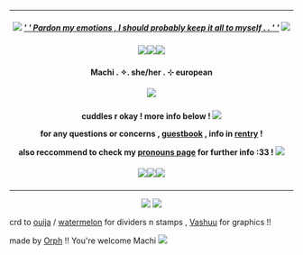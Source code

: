 ***
<h5 align="center">
  
<img src="https://ouija.crd.co/assets/images/gallery18/00be8d6c.gif?v=b8c53f22"/> [' ' Pardon my emotions , I should probably keep it all to myself . . ' '](https://open.spotify.com/track/6UFivO2zqqPFPoQYsEMuCc?si=e0ef57f06c85468e) <img src="https://ouija.crd.co/assets/images/gallery18/00be8d6c.gif?v=b8c53f22"/>
<h5 align="center">
<img src="https://files.catbox.moe/d2w9b9.png"/><img src="https://files.catbox.moe/d2w9b9.png"/><img src="https://files.catbox.moe/d2w9b9.png"/>
</h5>  

<h4 align="center">
Machi . ✧. she/her . ⊹ european
</h4> 
<h5 align="center">
<img src="https://64.media.tumblr.com/1da5f19ab74d497424165e3a54ec266f/7287c7f9d2907a0e-24/s250x400/3a133aeacf256fb11fe8a68d89fa8b7f9d4f1a87.pnj"/>
</h5>  
<h4 align="center">

cuddles r okay ! more info below ! <img src="https://enchantments.carrd.co/assets/images/gallery15/edc17497.gif?v=91d4e59c"/>

for any questions or concerns , [guestbook](https://lotusnilotpala.123guestbook.com/) , info in [rentry](https://rentry.org/LotusNilotpala) !

also reccommend to check my [pronouns page](https://en.pronouns.page/@MachiNilotpala) for further info :33 ! <img src="https://ouija.crd.co/assets/images/gallery16/6e077c74.gif?v=b8c53f22"/>
</h4> 

<h5 align="center">
<img src="https://files.catbox.moe/d2w9b9.png"/><img src="https://files.catbox.moe/d2w9b9.png"/><img src="https://files.catbox.moe/d2w9b9.png"/>
</h5>  

***
<p align ="center">
<img src="https://ouija.crd.co/assets/images/gallery08/7c5d9125.gif?v=b8c53f22"/> <img src="https://xyz.crd.co/assets/images/gallery07/fd2d31bc.gif?v=4ca63763"/>
</p>

crd to [ouija](https://ouija.crd.co/#) / [watermelon](https://watermelon.crd.co) for dividers n stamps , [Vashuu](https://www.tumblr.com/darlingtyphoon) for graphics !!

made by [Orph](https://github.com/Ovrpheus) !!  You're welcome Machi <img src="https://xyz.crd.co/assets/images/gallery11/f77a4fb2.gif?v=4ca63763"/>


